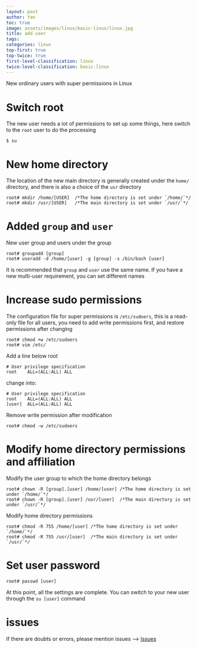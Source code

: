 ```yaml
---
layout: post
author: Yan 
toc: true
image: assets/images/linux/basic-linux/linux.jpg
title: add user
tags:
categories: linux
top-first: true
top-twice: true
first-level-classification: linux
twice-level-classification: basic-linux
---
```


New ordinary users with super permissions in Linux

# Switch root

The new user needs a lot of permissions to set up some things, here switch to the `root` user to do the processing

```shell
$ su
```

# New home directory

The location of the new main directory is generally created under the `home/` directory, and there is also a choice of the `usr` directory

```shell
root# mkdir /home/[USER]  /*The home directory is set under `/home/`*/
root# mkdir /usr/[USER]   /*The main directory is set under `/usr/`*/
```

# Added `group` and `user`

New user group and users under the group

```shell
root# groupadd [group]
root# useradd -d /home/[user] -g [group] -s /bin/bash [user]
```

It is recommended that `group` and `user` use the same name. If you have a new multi-user requirement, you can set different names

# Increase sudo permissions

The configuration file for super permissions is `/etc/sudoers`, this is a read-only file for all users, you need to add write permissions first, and restore permissions after changing

```shell
root# chmod +w /etc/sudoers
root# vim /etc/
```

Add a line below root

```shell
# User privilege specification
root	ALL=(ALL:ALL) ALL
```

change into:

```
# User privilege specification
root	ALL=(ALL:ALL) ALL
[user]  ALL=(ALL:ALL) ALL
```

Remove write permission after modification

```shell
root# chmod -w /etc/sudoers
```

# Modify home directory permissions and affiliation

Modify the user group to which the home directory belongs

```shell
root# chown -R [group].[user] /home/[user] /*The home directory is set under `/home/`*/
root# chown -R [group].[user] /usr/[user]  /*The main directory is set under `/usr/`*/
```

Modify home directory permissions

```shell
root# chmod -R 755 /home/[user] /*The home directory is set under `/home/`*/
root# chmod -R 755 /usr/[user]  /*The main directory is set under `/usr/`*/
```

# Set user password

```shell
root# passwd [user]
```

At this point, all the settings are complete. You can switch to your new user through the `su [user]` command

# issues

If there are doubts or errors, please mention issues --> [Issues](https://github.com/yan-wyb/issues/issues)



